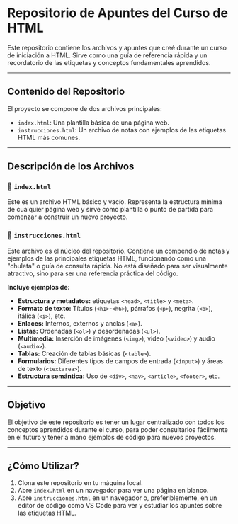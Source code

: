 # Repositorio de Apuntes del Curso de HTML

Este repositorio contiene los archivos y apuntes que creé durante un curso de iniciación a HTML. Sirve como una guía de referencia rápida y un recordatorio de las etiquetas y conceptos fundamentales aprendidos.

---

## Contenido del Repositorio

El proyecto se compone de dos archivos principales:

* `index.html`: Una plantilla básica de una página web.
* `instrucciones.html`: Un archivo de notas con ejemplos de las etiquetas HTML más comunes.

---

## Descripción de los Archivos

### 📄 `index.html`

Este es un archivo HTML básico y vacío. Representa la estructura mínima de cualquier página web y sirve como plantilla o punto de partida para comenzar a construir un nuevo proyecto.

### 📝 `instrucciones.html`

Este archivo es el núcleo del repositorio. Contiene un compendio de notas y ejemplos de las principales etiquetas HTML, funcionando como una "chuleta" o guía de consulta rápida. No está diseñado para ser visualmente atractivo, sino para ser una referencia práctica del código.

**Incluye ejemplos de:**

* **Estructura y metadatos:** etiquetas `<head>`, `<title>` y `<meta>`.
* **Formato de texto:** Títulos (`<h1>`-`<h6>`), párrafos (`<p>`), negrita (`<b>`), itálica (`<i>`), etc.
* **Enlaces:** Internos, externos y anclas (`<a>`).
* **Listas:** Ordenadas (`<ol>`) y desordenadas (`<ul>`).
* **Multimedia:** Inserción de imágenes (`<img>`), video (`<video>`) y audio (`<audio>`).
* **Tablas:** Creación de tablas básicas (`<table>`).
* **Formularios:** Diferentes tipos de campos de entrada (`<input>`) y áreas de texto (`<textarea>`).
* **Estructura semántica:** Uso de `<div>`, `<nav>`, `<article>`, `<footer>`, etc.

---

## Objetivo

El objetivo de este repositorio es tener un lugar centralizado con todos los conceptos aprendidos durante el curso, para poder consultarlos fácilmente en el futuro y tener a mano ejemplos de código para nuevos proyectos.

---

## ¿Cómo Utilizar?

1.  Clona este repositorio en tu máquina local.
2.  Abre `index.html` en un navegador para ver una página en blanco.
3.  Abre `instrucciones.html` en un navegador o, preferiblemente, en un editor de código como VS Code para ver y estudiar los apuntes sobre las etiquetas HTML.
